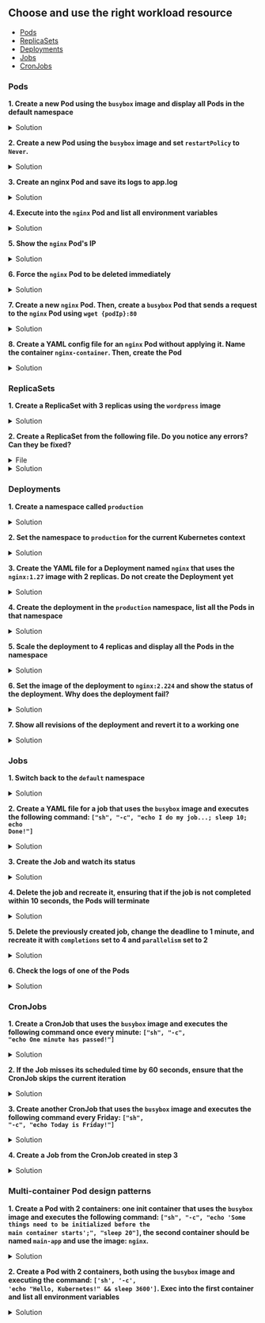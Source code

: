 
## Choose and use the right workload resource

* [Pods](https://kubernetes.io/docs/concepts/workloads/pods/ "Pods")
* [ReplicaSets](https://kubernetes.io/docs/concepts/workloads/controllers/replicaset/ "ReplicaSets")
* [Deployments](https://kubernetes.io/docs/concepts/workloads/controllers/deployment/ "Deployments")
* [Jobs](https://kubernetes.io/docs/concepts/workloads/controllers/job/ "Jobs")
* [CronJobs](https://kubernetes.io/docs/concepts/workloads/controllers/cron-jobs/ "CronJobs")

### Pods

**1. Create a new Pod using the <code>busybox</code> image and display all Pods in the default namespace**

<details><summary>Solution</summary>
<p>

```bash
kubectl run busybox --image=busybox 
kubectl get pods #the namespace is 'default' unless specified otherwise
```

</p>
</details>


**2. Create a new Pod using the <code>busybox</code> image and set <code>restartPolicy</code> to <code>Never</code>.**

<details><summary>Solution</summary>
<p>

```bash
kubectl run busybox2 --image=busybox --restart=Never 
kubectl get pods
```

</p>
</details>


**3. Create an nginx Pod and save its logs to app.log**

<details><summary>Solution</summary>
<p>

```bash
kubectl run nginx --image=nginx
kubectl logs nginx > app.log
```

</p>
</details>


**4. Execute into the <code>nginx</code> Pod and list all environment variables**

<details><summary>Solution</summary>
<p>

```bash
kubectl exec -it nginx /bin/bash -- env
```

</p>
</details>


**5. Show the <code>nginx</code> Pod's IP**

<details><summary>Solution</summary>
<p>

```bash
kubectl get pods -o wide #solution 1
kubectl describe pods nginx | grep -i IP #solution 2
```

</p>
</details>


**6. Force the <code>nginx</code> Pod to be deleted immediately**

<details><summary>Solution</summary>
<p>

```bash
kubectl delete pods nginx --force --grace-period=0
```

</p>
</details>


**7. Create a new <code>nginx</code> Pod. Then, create a <code>busybox</code> Pod that sends a request to the <code>nginx</code> Pod using <code>wget {podIp}:80</code>**

<details><summary>Solution</summary>
<p>

```bash
kubectl run nginx --image=nginx
kubectl get pods nginx -o wide #copy pod ip
kubectl run busybox --image=busybox --restart=Never -it --rm -- wget -O- {podIp}:80 #nginx uses by default port 80
```

</p>
</details>


**8. Create a YAML config file for an <code>nginx</code> Pod without applying it. Name the container <code>nginx-container</code>. Then, create the Pod**

<details><summary>Solution</summary>
<p>

```bash
kubectl run nginx --image=nginx --dry-run=client -o yaml > nginx.yaml
```

```YAML
apiVersion: v1
kind: Pod
metadata:
  creationTimestamp: null
  labels:
    run: nginx
  name: nginx
spec:
  containers:
  - image: nginx
    name: nginx-container # add 
    resources: {}
  dnsPolicy: ClusterFirst
  restartPolicy: Always
status: {}
```

```bash
kubectl apply -f nginx.yaml
kubectl describe pod nginx | grep -i nginx-container
```

</p>
</details>


### ReplicaSets

**1. Create a ReplicaSet with 3 replicas using the <code>wordpress</code> image**

<details><summary>Solution</summary>
<p>

ReplicaSets cannot be created imperatively, so you need to copy a template from the k8s docs and modify it

```YAML
apiVersion: apps/v1
kind: ReplicaSet
metadata:
  name: wordpress-rs
spec:
  replicas: 3
  selector:
    matchLabels:
      app: wordpress
  template:
    metadata:
      labels:
        app: wordpress
    spec:
      containers:
      - name: wordpress
        image: wordpress                                        
```

```bash
kubectl apply -f wordpress.yaml
kubectl get rs
kubectl get pods
```

</p>
</details>


**2. Create a ReplicaSet from the following file. Do you notice any errors? Can they be fixed?**

<details><summary>File</summary>
<p>

```YAML
apiVersion: apps/v1
kind: ReplicaSet
metadata:
  name: nginx-rs
spec:
  replicas: 2
  selector:
    matchLabels:
      app: nginx-pod
  template:
    metadata:
      labels:
        app: nginx
    spec:
      containers:
      - name: nginx
        image: nginx                      
```

</p>
</details>


<details><summary>Solution</summary>
<p>

```YAML
apiVersion: apps/v1
kind: ReplicaSet
metadata:
  name: nginx-rs
spec:
  replicas: 2
  selector:
    matchLabels:
      app: nginx #change
  template:
    metadata:
      labels:
        app: nginx
    spec:
      containers:
      - name: nginx
        image: nginx                      
```

</p>
</details>


### Deployments

**1. Create a namespace called <code>production</code>**

<details><summary>Solution</summary>
<p>

```bash
kubectl create ns production
```

</p>
</details>


**2. Set the namespace to <code>production</code> for the current Kubernetes context**

<details><summary>Solution</summary>
<p>

```bash
kubectl config set-context --current --namespace=production
```

</p>
</details>


**3. Create the YAML file for a Deployment named <code>nginx</code> that uses the <code>nginx:1.27</code> image with 2 replicas. Do not create the Deployment yet**

<details><summary>Solution</summary>
<p>

```bash
kubectl create deploy nginx --image=nginx:1.27 --replicas=2 --dry-run=client -o yaml > deploy.yaml
```

</p>
</details>


**4. Create the deployment in the <code>production</code> namespace, list all the Pods in that namespace**

<details><summary>Solution</summary>
<p>

Since you set the current namespace to production, there is no need to specify -n production at the end of the following commands

```bash
kubectl apply -f deploy.yaml
kubectl get pods 
```

</p>
</details>


**5. Scale the deployment to 4 replicas and display all the Pods in the namespace**

<details><summary>Solution</summary>
<p>

```bash
kubectl scale deploy nginx --replicas=4
kubectl get pods 
```

</p>
</details>


**6. Set the image of the deployment to <code>nginx:2.224</code> and show the status of the deployment. Why does the deployment fail?**

<details><summary>Solution</summary>
<p>

```bash
kubectl set image deploy nginx nginx=nginx:2.224
kubectl rollout status deploy nginx
```
The deploy fails because the image does not exist

```bash
kubectl describe pod {podName}
```


</p>
</details>


**7. Show all revisions of the deployment and revert it to a working one**

<details><summary>Solution</summary>
<p>

```bash
kubectl rollout history deploy nginx
kubectl rollout history deploy nginx --revision=1
kubectl rollout history deploy nginx --revision=2
kubectl rollout undo deploy nginx --to-revision=1
kubectl get deploy nginx -o wide #the image version should be nginx:1.27
kubectl get pods # all pods should be running
```
</p>
</details>


### Jobs

**1. Switch back to the <code>default</code> namespace**

<details><summary>Solution</summary>
<p>

```bash
kubectl config set-context --current --namespace=default
```
</p>
</details>


**2. Create a YAML file for a job that uses the <code>busybox</code> image and executes the following command: <code>["sh", "-c", "echo I do my job...; sleep 10; echo Done!"]</code>**

<details><summary>Solution</summary>
<p>

```bash
 kubectl create job busyjob --image=busybox --dry-run=client -o yaml > job.yaml
```

```YAML
apiVersion: batch/v1
kind: Job
metadata:
  creationTimestamp: null
  name: busyjob
spec:
  template:
    metadata:
      creationTimestamp: null
    spec:
      containers:
      - image: busybox
        name: busyjob
        resources: {}
        command: ["sh", "-c", "echo I do my job...; sleep 10; echo Done!"] #add
      restartPolicy: Never
status: {}
```
</p>
</details>


**3. Create the Job and watch its status**

<details><summary>Solution</summary>
<p>

```bash
kubectl apply -f job.yaml
kubectl get jobs --watch
```
</p>
</details>


**4. Delete the job and recreate it, ensuring that if the job is not completed within 10 seconds, the Pods will terminate**

<details><summary>Solution</summary>
<p>

```bash
 kubectl delete job busyjob
```
```YAML
apiVersion: batch/v1
kind: Job
metadata:
  creationTimestamp: null
  name: busyjob
spec:
  activeDeadlineSeconds: 10 #add
  template:
    metadata:
      creationTimestamp: null
    spec:
      containers:
      - image: busybox
        name: busyjob
        resources: {}
        command: ["sh", "-c", "echo I do my job...; sleep 10; echo Done!"] #add
      restartPolicy: Never
status: {}
```
```bash
 kubectl apply -f job.yaml
 kubectl get jobs --watch
```
</p>
</details>


**5. Delete the previously created job, change the deadline to 1 minute, and recreate it with <code>completions</code> set to 4 and <code>parallelism</code> set to 2**

<details><summary>Solution</summary>
<p>

```bash
 kubectl delete job busyjob
```
```YAML
apiVersion: batch/v1
kind: Job
metadata:
  creationTimestamp: null
  name: busyjob
spec:
  activeDeadlineSeconds: 60 #change
  parallelism: 2 #add
  completions: 4 #add
  template:
    metadata:
      creationTimestamp: null
    spec:
      containers:
      - image: busybox
        name: busyjob
        resources: {}
        command: ["sh", "-c", "echo I do my job...; sleep 10; echo Done!"]
      restartPolicy: Never
status: {}
```
```bash
 kubectl apply -f job.yaml
 kubectl get jobs --watch
```
</p>
</details>


**6. Check the logs of one of the Pods**

<details><summary>Solution</summary>
<p>

```bash
kubectl get pods
kubectl log {podName}
```
</p>
</details>


### CronJobs

**1. Create a CronJob that uses the <code>busybox</code> image and executes the following command once every minute: <code>["sh", "-c", "echo One minute has passed!"]</code>**

<details><summary>Solution</summary>
<p>

```bash
kubectl create cronjob busycronjob --image=busybox --schedule="*/1 * * * *" --dry-run=client -o yaml > cronjob.yaml
```

```YAML
apiVersion: batch/v1
kind: CronJob
metadata:
  creationTimestamp: null
  name: busycronjob
spec:
  jobTemplate:
    metadata:
      creationTimestamp: null
      name: busycronjob
    spec:
      template:
        metadata:
          creationTimestamp: null
        spec:
          containers:
          - image: busybox
            name: busycronjob
            command: ["sh", "-c", "echo One minute has passed!"] #add
          restartPolicy: OnFailure
  schedule: '*/1 * * * *'
status: {}
```
```bash
kubectl apply -f cronjob.yaml
```

</p>
</details>


**2. If the Job misses its scheduled time by 60 seconds, ensure that the CronJob skips the current iteration**

<details><summary>Solution</summary>
<p>

```YAML
apiVersion: batch/v1
kind: CronJob
metadata:
  creationTimestamp: null
  name: busycronjob
spec:
  startingDeadlineSeconds: 60 #add
  jobTemplate:
    metadata:
      creationTimestamp: null
      name: busycronjob
    spec:
      template:
        metadata:
          creationTimestamp: null
        spec:
          containers:
          - image: busybox
            name: busycronjob
            command: ["sh", "-c", "echo One minute has passed!"]
          restartPolicy: OnFailure
  schedule: '*/1 * * * *'
status: {}
```
</p>
</details>


**3. Create another CronJob that uses the <code>busybox</code> image and executes the following command every Friday: <code>["sh", "-c", "echo Today is Friday!"]</code>**

<details><summary>Solution</summary>
<p>

```bash
kubectl create cronjob fridaycronjob --image=busybox --schedule="* * * * 5" --dry-run=client -o yaml > fridaycronjob.yaml
```

```YAML
apiVersion: batch/v1
kind: CronJob
metadata:
  creationTimestamp: null
  name: fridaycronjob
spec:
  jobTemplate:
    metadata:
      creationTimestamp: null
      name: fridaycronjob
    spec:
      template:
        metadata:
          creationTimestamp: null
        spec:
          containers:
          - image: busybox
            name: fridaycronjob
            resources: {}
            command: ["sh", "-c", "echo Today is Friday!"]
          restartPolicy: OnFailure
  schedule: '* * * * 5'
status: {}
```
```bash
kubectl apply -f fridaycronjob.yaml
```

</p>
</details>


**4. Create a Job from the CronJob created in step 3**
<details><summary>Solution</summary>
<p>

```bash
kubectl create job jobfromcronjob --from=cronjob/fridaycronjob
```

</p>
</details>


### Multi-container Pod design patterns

**1. Create a Pod with 2 containers: one init container that uses the <code>busybox</code> image and executes the following command: <code>["sh", "-c", "echo 'Some things need to be initialized before the main container starts';", "sleep 20"]</code>, the second container should be named <code>main-app</code> and use the image: <code>nginx</code>.**

<details><summary>Solution</summary>
<p>

```YAML
apiVersion: v1
kind: Pod
metadata:
  creationTimestamp: null
  labels:
    run: multipod
  name: multipod
spec:
  initContainers:
  - image: busybox
    name: busybox
    command: ["sh", "-c", "echo 'Some things have to be initialized before the main container starts';", "sleep 20"]
  containers:
  - image: nginx
    name: main-app
  dnsPolicy: ClusterFirst
  restartPolicy: Always
status: {}
```

```bash
kubectl get pods
```
</p>
</details>


**2. Create a Pod with 2 containers, both using the <code>busybox</code> image and executing the command: <code>['sh', '-c', 'echo "Hello, Kubernetes!" && sleep 3600']</code>. Exec into the first container and list all environment variables**

<details><summary>Solution</summary>
<p>

```YAML
apiVersion: v1
kind: Pod
metadata:
  creationTimestamp: null
  labels:
    run: busybox
  name: busybox
spec:
  containers:
  - image: busybox
    name: busybox
    command: ['sh', '-c', 'echo "Hello, Kubernetes!" && sleep 3600']
  - image: busybox
    name: busybox2
    command: ['sh', '-c', 'echo "Hello, Kubernetes!" && sleep 3600']
  dnsPolicy: ClusterFirst
  restartPolicy: Always
status: {}
```

```bash
kubectl exec -it busybox --container=busybox -- env 
```
</p>
</details>
